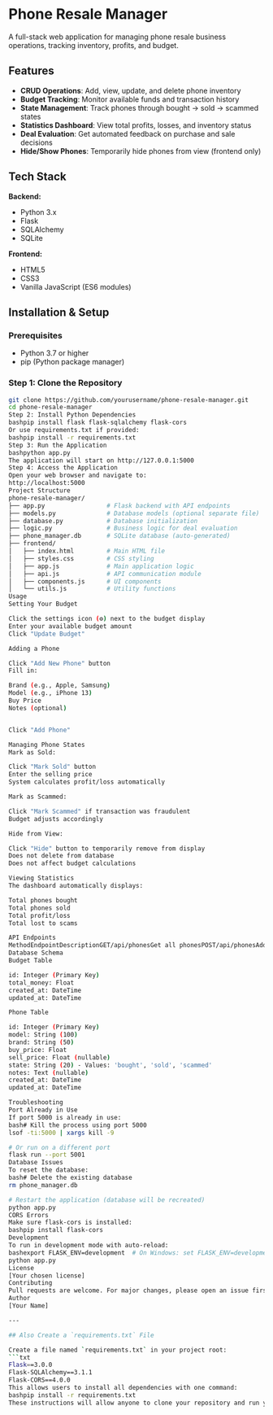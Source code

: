# Phone Resale Manager

A full-stack web application for managing phone resale business operations, tracking inventory, profits, and budget.

## Features

- **CRUD Operations**: Add, view, update, and delete phone inventory
- **Budget Tracking**: Monitor available funds and transaction history
- **State Management**: Track phones through bought → sold → scammed states
- **Statistics Dashboard**: View total profits, losses, and inventory status
- **Deal Evaluation**: Get automated feedback on purchase and sale decisions
- **Hide/Show Phones**: Temporarily hide phones from view (frontend only)

## Tech Stack

**Backend:**
- Python 3.x
- Flask
- SQLAlchemy
- SQLite

**Frontend:**
- HTML5
- CSS3
- Vanilla JavaScript (ES6 modules)

## Installation & Setup

### Prerequisites

- Python 3.7 or higher
- pip (Python package manager)

### Step 1: Clone the Repository
```bash
git clone https://github.com/yourusername/phone-resale-manager.git
cd phone-resale-manager
Step 2: Install Python Dependencies
bashpip install flask flask-sqlalchemy flask-cors
Or use requirements.txt if provided:
bashpip install -r requirements.txt
Step 3: Run the Application
bashpython app.py
The application will start on http://127.0.0.1:5000
Step 4: Access the Application
Open your web browser and navigate to:
http://localhost:5000
Project Structure
phone-resale-manager/
├── app.py                 # Flask backend with API endpoints
├── models.py              # Database models (optional separate file)
├── database.py            # Database initialization
├── logic.py               # Business logic for deal evaluation
├── phone_manager.db       # SQLite database (auto-generated)
├── frontend/
│   ├── index.html         # Main HTML file
│   ├── styles.css         # CSS styling
│   ├── app.js             # Main application logic
│   ├── api.js             # API communication module
│   ├── components.js      # UI components
│   └── utils.js           # Utility functions
Usage
Setting Your Budget

Click the settings icon (⚙️) next to the budget display
Enter your available budget amount
Click "Update Budget"

Adding a Phone

Click "Add New Phone" button
Fill in:

Brand (e.g., Apple, Samsung)
Model (e.g., iPhone 13)
Buy Price
Notes (optional)


Click "Add Phone"

Managing Phone States
Mark as Sold:

Click "Mark Sold" button
Enter the selling price
System calculates profit/loss automatically

Mark as Scammed:

Click "Mark Scammed" if transaction was fraudulent
Budget adjusts accordingly

Hide from View:

Click "Hide" button to temporarily remove from display
Does not delete from database
Does not affect budget calculations

Viewing Statistics
The dashboard automatically displays:

Total phones bought
Total phones sold
Total profit/loss
Total lost to scams

API Endpoints
MethodEndpointDescriptionGET/api/phonesGet all phonesPOST/api/phonesAdd new phonePUT/api/phones/<id>/stateUpdate phone stateDELETE/api/phones/<id>Delete phoneGET/api/budgetGet current budgetPOST/api/budgetUpdate budgetGET/api/statsGet statistics
Database Schema
Budget Table

id: Integer (Primary Key)
total_money: Float
created_at: DateTime
updated_at: DateTime

Phone Table

id: Integer (Primary Key)
model: String (100)
brand: String (50)
buy_price: Float
sell_price: Float (nullable)
state: String (20) - Values: 'bought', 'sold', 'scammed'
notes: Text (nullable)
created_at: DateTime
updated_at: DateTime

Troubleshooting
Port Already in Use
If port 5000 is already in use:
bash# Kill the process using port 5000
lsof -ti:5000 | xargs kill -9

# Or run on a different port
flask run --port 5001
Database Issues
To reset the database:
bash# Delete the existing database
rm phone_manager.db

# Restart the application (database will be recreated)
python app.py
CORS Errors
Make sure flask-cors is installed:
bashpip install flask-cors
Development
To run in development mode with auto-reload:
bashexport FLASK_ENV=development  # On Windows: set FLASK_ENV=development
python app.py
License
[Your chosen license]
Contributing
Pull requests are welcome. For major changes, please open an issue first to discuss what you would like to change.
Author
[Your Name]

---

## Also Create a `requirements.txt` File

Create a file named `requirements.txt` in your project root:
```txt
Flask==3.0.0
Flask-SQLAlchemy==3.1.1
Flask-CORS==4.0.0
This allows users to install all dependencies with one command:
bashpip install -r requirements.txt
These instructions will allow anyone to clone your repository and run your application immediately following the steps!
